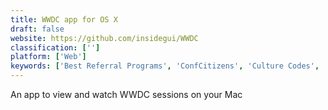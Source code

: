 ```yaml
---
title: WWDC app for OS X
draft: false 
website: https://github.com/insidegui/WWDC
classification: ['']
platform: ['Web']
keywords: ['Best Referral Programs', 'ConfCitizens', 'Culture Codes', 'Driver Talk', 'Hotkey EVE', 'Illustrated History of OS X', 'Keynote Stash', 'Lattice Feedback', 'Leade.rs', 'Make OS X Great Again', 'NotesKey', 'Pitch Envy', 'Pock', 'Speakerdex', 'Speaking.io', 'Startup Decks', 'Startup Pitch Decks', 'WWDC TV', 'YC Rejects']
---
```

An app to view and watch WWDC sessions on your Mac